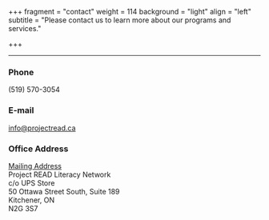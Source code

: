 +++
fragment = "contact"
weight = 114
background = "light"
align = "left"
subtitle = "Please contact us to learn more about our programs and services."



+++



***

### Phone

(519) 570-3054  

### E-mail

info@projectread.ca  

### Office Address

<ins>Mailing Address</ins>  
Project READ Literacy Network   
c/o UPS Store  
50 Ottawa Street South, Suite 189  
Kitchener, ON  
N2G 3S7
